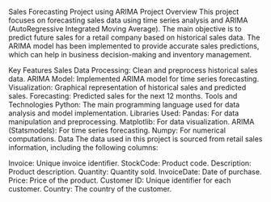 Sales Forecasting Project using ARIMA
Project Overview
This project focuses on forecasting sales data using time series analysis and ARIMA (AutoRegressive Integrated Moving Average). The main objective is to predict future sales for a retail company based on historical sales data. The ARIMA model has been implemented to provide accurate sales predictions, which can help in business decision-making and inventory management.

Key Features
Sales Data Processing: Clean and preprocess historical sales data.
ARIMA Model: Implemented ARIMA model for time series forecasting.
Visualization: Graphical representation of historical sales and predicted sales.
Forecasting: Predicted sales for the next 12 months.
Tools and Technologies
Python: The main programming language used for data analysis and model implementation.
Libraries Used:
Pandas: For data manipulation and preprocessing.
Matplotlib: For data visualization.
ARIMA (Statsmodels): For time series forecasting.
Numpy: For numerical computations.
Data
The data used in this project is sourced from retail sales information, including the following columns:

Invoice: Unique invoice identifier.
StockCode: Product code.
Description: Product description.
Quantity: Quantity sold.
InvoiceDate: Date of purchase.
Price: Price of the product.
Customer ID: Unique identifier for each customer.
Country: The country of the customer.
